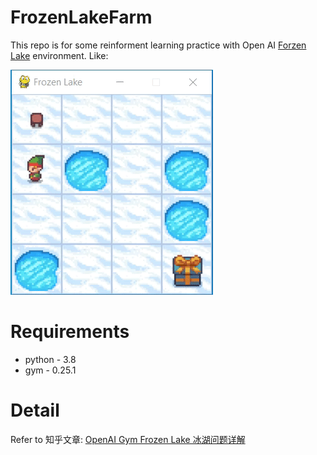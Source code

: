 # FrozenLakeFarm

This repo is for some reinforment learning practice with Open AI [Forzen Lake](https://www.gymlibrary.ml/environments/toy_text/frozen_lake/) environment. Like:

![FrozenLake.png](Doc/FrozenLake_Interaction_gif.gif)

# Requirements
- python - 3.8
- gym - 0.25.1


# Detail
Refer to 知乎文章: [OpenAI Gym Frozen Lake 冰湖问题详解](https://zhuanlan.zhihu.com/p/554765525?)
